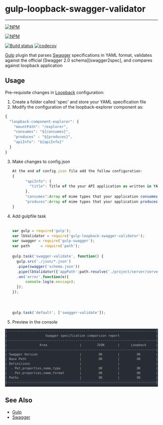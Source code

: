 # gulp-loopback-swagger-validator
--------------------------

[![NPM](https://nodei.co/npm/gulp-loopback-swagger-validator.png?downloads=true)](https://nodei.co/npm/gulp-loopback-swagger-validator/)

 [![NPM](https://nodei.co/npm-dl/gulp-loopback-swagger-validator.png?months=3&height=3)](https://nodei.co/npm/gulp-loopback-swagger-validator/)

 [![Build status](https://img.shields.io/travis/yantrashala/gulp-loopback-swagger-validator/master.svg?style=flat-square)](https://travis-ci.org/yantrashala/gulp-loopback-swagger-validator) [![codecov](https://codecov.io/gh/yantrashala/gulp-loopback-swagger-validator/branch/master/graph/badge.svg)](https://codecov.io/gh/yantrashala/gulp-loopback-swagger-validator)

[Gulp][gulp] plugin that parses [Swagger][swagger] specifications in YAML format, validates against the official [Swagger 2.0 schema][swagger2spec], and compares against loopback application

Usage
--------------------------

Pre-requisite changes in [Loopback][loopback] configuration:

1. Create a folder called 'spec' and store your YAML specification file
2. Modify the configuration of the loopback-explorer component as:

  ```js
  {
    "loopback-component-explorer": {
      "mountPath": "/explorer",
      "consumes": "${consumes}",
      "produces" : "${produces}",
      "apiInfo": "${apiInfo}"
    }
  }
  ```

3. Make changes to config.json

   ```js
   At the end of config.json file add the follow configuration:
   {
         "apiInfo": {
           "title": Title of the your API application as written in YAML
         },
         "consumes":Array of mime types that your application consumes (as written in YAML),
         "produces":Array of mime types that your application produces (as written in YAML)
   }
   ```    

4. Add gulpfile task

    ```js
    
    var gulp = require('gulp');
    var lbValidator = require('gulp-loopback-swagger-validator');
    var swagger = require('gulp-swagger');
    var path     = require('path');
    
    gulp.task('swagger-validate', function() {
      gulp.src('./json/*.json')
      .pipe(swagger('schema.json'))
      .pipe(lbValidator({'appPath':path.resolve('./project/server/server')}))
      .on('error',function(e){
          console.log(e.message);
      });
    });
    
    
    
    gulp.task('default', ['swagger-validate']);
    ```

5. Preview in the console

![Preview](https://raw.githubusercontent.com/yantrashala/gulp-loopback-swagger-validator/master/preview.PNG)


See Also
--------------------------

- [Gulp][gulp]
- [Swagger][swagger]

[gulp]: http://github.com/gulpjs/gulp
[swagger]: http://swagger.io
[loopback]: http://loopback.io
